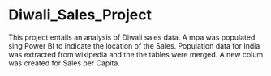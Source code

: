 # Diwali_Sales_Project
This project entails an analysis of Diwali sales data. A mpa was populated sing Power BI to indicate the location of the Sales. Population data for India was extracted from wikipedia and the the tables were merged. A new colum was created for Sales per Capita.

